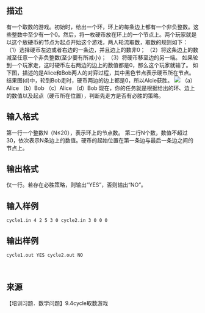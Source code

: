 ## 描述

有一个取数的游戏。初始时，给出一个环，环上的每条边上都有一个非负整数。这些整数中至少有一个0。然后，将一枚硬币放在环上的一个节点上。两个玩家就是以这个放硬币的节点为起点开始这个游戏，两人轮流取数，取数的规则如下： （1）选择硬币左边或者右边的一条边，并且边上的数非0； （2）将这条边上的数减至任意一个非负整数(至少要有所减小)； （3）将硬币移至边的另一端。 如果轮到一个玩家走，这时硬币左右两边的边上的数值都是0，那么这个玩家就输了。 如下图，描述的是Alice和Bob两人的对弈过程，其中黑色节点表示硬币所在节点。结果图(d)中，轮到Bob走时，硬币两边的边上都是0，所以Alcie获胜。 <img border=0 src=http://60.191.162.158:8080/JudgeOnline/images/p1239.gif > （a）Alice （b）Bob （c）Alice （d）Bob 现在，你的任务就是根据给出的环、边上的数值以及起点（硬币所在位置），判断先走方是否有必胜的策略。 

## 输入格式

第一行一个整数N（N≤20），表示环上的节点数。 第二行N个数，数值不超过30，依次表示N条边上的数值。硬币的起始位置在第一条边与最后一条边之间的节点上。 

## 输出格式

仅一行。若存在必胜策略，则输出“YES”，否则输出“NO”。

## 输入样例

```plaintext
cycle1.in 4 2 5 3 0 cycle2.in 3 0 0 0 
```

## 输出样例

```plaintext
cycle1.out YES cycle2.out NO 
```



 

## 来源

【培训习题．数学问题】9.4cycle取数游戏

